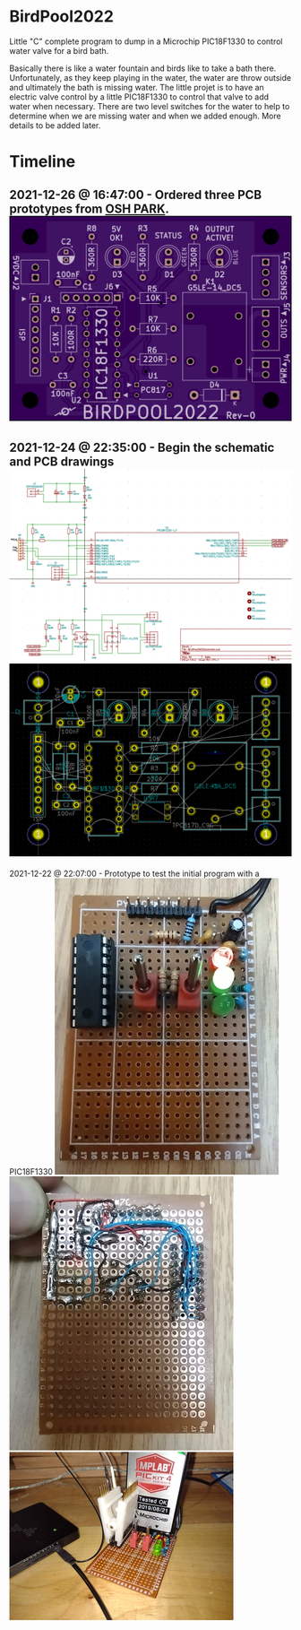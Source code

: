 # BirdPool2022
Little "C" complete program to dump in a Microchip PIC18F1330 to control water valve for a bird bath.

Basically there is like a water fountain and birds like to take a bath there. 
Unfortunately, as they keep playing in the water, the water are throw outside and ultimately the bath is missing water. 
The little projet is to have an electric valve control by a little PIC18F1330 to control that valve to add water when necessary. 
There are two level switches for the water to help to determine when we are missing water and when we added enough.
More details to be added later.

# Timeline
2021-12-26 @ 16:47:00 - Ordered three PCB prototypes from [OSH PARK](https://oshpark.com/).
![PCB](images/2021-12-26@16-36-00-0ac8ea9d5f799b5375694a8139059e29.png)
---
2021-12-24 @ 22:35:00 - Begin the schematic and PCB drawings
![Schematic](images/2021-12-24@22-34-00_SCH.png)
![PCB](images/2021-12-24@22-34-00_PCB.png)
---
2021-12-22 @ 22:07:00 - Prototype to test the initial program with a PIC18F1330 
![Top](images/2021-12-22@22-09-00_Top.jpg)
![Bottom](images/2021-12-22@22-09-00_Bottom.jpg)
![Overview of prototype](images/2021-12-22@22-09-00_Overview.jpg)
